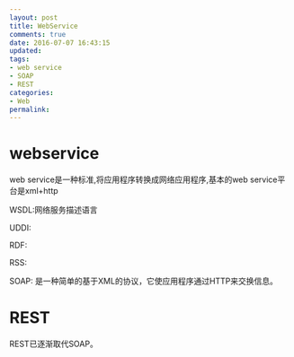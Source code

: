 ```yaml
---
layout: post
title: WebService
comments: true
date: 2016-07-07 16:43:15
updated:
tags:
- web service
- SOAP
- REST
categories:
- Web
permalink:
---
```


# webservice

web service是一种标准,将应用程序转换成网络应用程序,基本的web service平台是xml+http

WSDL:网络服务描述语言

UDDI:

RDF:

RSS:

SOAP: 是一种简单的基于XML的协议，它使应用程序通过HTTP来交换信息。

# REST

REST已逐渐取代SOAP。
